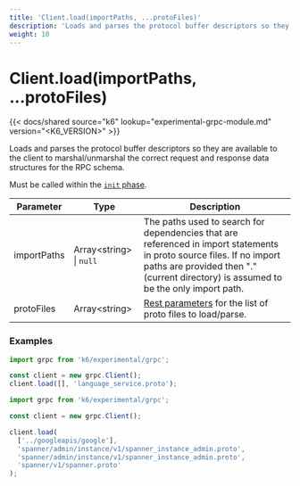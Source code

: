```yaml
---
title: 'Client.load(importPaths, ...protoFiles)'
description: 'Loads and parses the protocol buffer descriptors so they are available to the client to marshal/unmarshal the correct request and response data structures for the RPC schema.'
weight: 10
---
```


# Client.load(importPaths, ...protoFiles)

{{< docs/shared source="k6" lookup="experimental-grpc-module.md" version="<K6_VERSION>" >}}

Loads and parses the protocol buffer descriptors so they are available to the client to marshal/unmarshal the correct request and response data structures for the RPC schema.

Must be called within the [`init` phase](https://grafana.com/docs/k6/<K6_VERSION>/using-k6/test-lifecycle).

| Parameter   | Type                          | Description                                                                                                                                                                                                   |
| ----------- | ----------------------------- | ------------------------------------------------------------------------------------------------------------------------------------------------------------------------------------------------------------- |
| importPaths | Array&lt;string&gt; \| `null` | The paths used to search for dependencies that are referenced in import statements in proto source files. If no import paths are provided then "." (current directory) is assumed to be the only import path. |
| protoFiles  | Array&lt;string&gt;           | [Rest parameters](https://developer.mozilla.org/en-US/docs/Web/JavaScript/Reference/Functions/rest_parameters) for the list of proto files to load/parse.                                                     |

### Examples

<div class="code-group" data-props='{"labels": ["Simple example"], "lineNumbers": [true]}'>

```javascript
import grpc from 'k6/experimental/grpc';

const client = new grpc.Client();
client.load([], 'language_service.proto');
```

</div>

<div class="code-group" data-props='{"labels": ["More complex"], "lineNumbers": [true]}'>

```javascript
import grpc from 'k6/experimental/grpc';

const client = new grpc.Client();

client.load(
  ['../googleapis/google'],
  'spanner/admin/instance/v1/spanner_instance_admin.proto',
  'spanner/admin/instance/v1/spanner_instance_admin.proto',
  'spanner/v1/spanner.proto'
);
```

</div>
